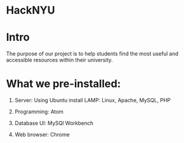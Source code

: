 # HackNYU

# Intro
The purpose of our project is to help students find the most useful and accessible resources within their university.

# What we pre-installed:
1. Server:
Using Ubuntu install LAMP: Linux, Apache, MySQL, PHP

2. Programming: Atom

3. Database UI: MySQl Workbench

4. Web browser: Chrome
